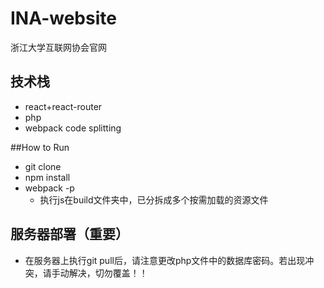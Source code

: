 # INA-website
浙江大学互联网协会官网

## 技术栈
- react+react-router
- php
- webpack code splitting

##How to Run
- git clone
- npm install
- webpack -p
	- 执行js在build文件夹中，已分拆成多个按需加载的资源文件
	
## 服务器部署（重要）
- 在服务器上执行git pull后，请注意更改php文件中的数据库密码。若出现冲突，请手动解决，切勿覆盖！！


